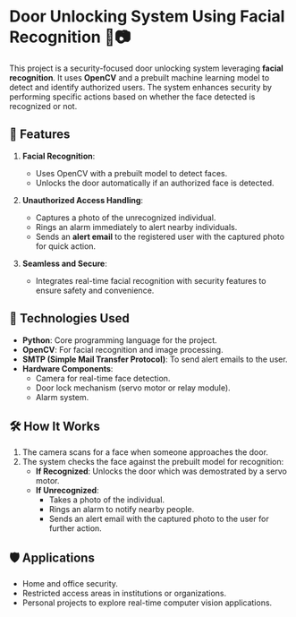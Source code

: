 # Door Unlocking System Using Facial Recognition 🚪📷  

This project is a security-focused door unlocking system leveraging **facial recognition**. It uses **OpenCV** and a prebuilt machine learning model to detect and identify authorized users. The system enhances security by performing specific actions based on whether the face detected is recognized or not.

## 🌟 Features  
1. **Facial Recognition**:  
   - Uses OpenCV with a prebuilt model to detect faces.  
   - Unlocks the door automatically if an authorized face is detected.  

2. **Unauthorized Access Handling**:  
   - Captures a photo of the unrecognized individual.  
   - Rings an alarm immediately to alert nearby individuals.  
   - Sends an **alert email** to the registered user with the captured photo for quick action.  

3. **Seamless and Secure**:  
   - Integrates real-time facial recognition with security features to ensure safety and convenience.  

## 📂 Technologies Used  
- **Python**: Core programming language for the project.  
- **OpenCV**: For facial recognition and image processing.  
- **SMTP (Simple Mail Transfer Protocol)**: To send alert emails to the user.  
- **Hardware Components**:  
  - Camera for real-time face detection.  
  - Door lock mechanism (servo motor or relay module).  
  - Alarm system.  

## 🛠️ How It Works  
1. The camera scans for a face when someone approaches the door.  
2. The system checks the face against the prebuilt model for recognition:  
   - **If Recognized**: Unlocks the door which was demostrated by a servo motor.  
   - **If Unrecognized**:  
     - Takes a photo of the individual.  
     - Rings an alarm to notify nearby people.  
     - Sends an alert email with the captured photo to the user for further action.  



## 🛡️ Applications  
- Home and office security.  
- Restricted access areas in institutions or organizations.  
- Personal projects to explore real-time computer vision applications.  

